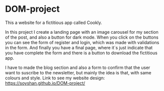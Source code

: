 # DOM-project
This a website for a fictitious app called Cookly.

In this project I create a landing page with an image carousel for my section of the post, and also a button for dark mode.
When you click on the buttons you can see the form of register and login, which was made with validations in the form.
And finally you have a final page, where it´s just indicate that you have complete the form and there is a button to download the fictitious app.

I have to made the blog section and also a form to confirm that the user want to suscribe to the newsletter, but mainly the idea is that, with same colours and style.
Link to see my website design: https://soyshan.github.io/DOM-project/
